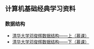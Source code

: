 ## 计算机基础经典学习资料

### 数据结构

- [清华大学邓俊辉数据结构——上（慕课）](https://www.xuetangx.com/courses/course-v1:TsinghuaX+30240184+sp/about)
- [清华大学邓俊辉数据结构——下（慕课）](http://www.xuetangx.com/courses/course-v1:TsinghuaX+30240184_2X+sp/about)

